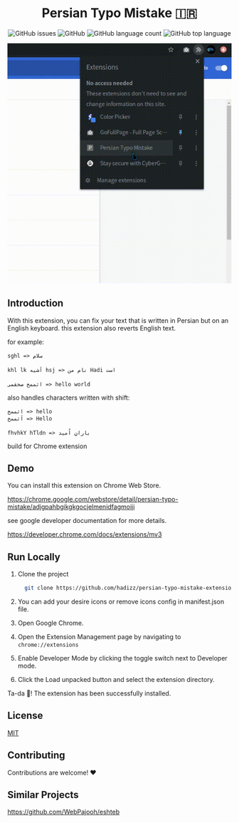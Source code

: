 <h1 align="center">Persian Typo Mistake 🇮🇷</h1>

<p align="center">
    <img alt="GitHub issues" src="https://img.shields.io/github/issues/hadizz/persian-typo-mistake-extension?style=for-the-badge">
    <img alt="GitHub" src="https://img.shields.io/github/license/hadizz/persian-typo-mistake-extension?style=for-the-badge">
    <img alt="GitHub language count" src="https://img.shields.io/github/languages/count/hadizz/persian-typo-mistake-extension?style=for-the-badge">
    <img alt="GitHub top language" src="https://img.shields.io/github/languages/top/hadizz/persian-typo-mistake-extension?style=for-the-badge">
</p>

<p align="center"> 
    <img alt="Demo" src="./demo.gif">
</p>

## Introduction

With this extension, you can fix your text that is written in Persian but on an English keyboard.
this extension also reverts English text.

for example:

```
sghl => سلام

khl lk آشیه hsj => نام من Hadi است

اثممخ صخقمی => hello world
```

also handles characters written with shift:

```
اثممخ => hello
آثممخ => Hello

fhvhkY hTldn => بارانِ اُمید
```

build for Chrome extension

## Demo

You can install this extension on Chrome Web Store.

https://chrome.google.com/webstore/detail/persian-typo-mistake/adjgpahbgikgkgocjelmenidfagmoiji

see google developer documentation for more details.

https://developer.chrome.com/docs/extensions/mv3

## Run Locally

1. Clone the project
    ```bash
      git clone https://github.com/hadizz/persian-typo-mistake-extension
    ```
   
2. You can add your desire icons or remove icons config in manifest.json file.

3. Open Google Chrome.

4. Open the Extension Management page by navigating to `chrome://extensions`

5. Enable Developer Mode by clicking the toggle switch next to Developer mode.

6. Click the Load unpacked button and select the extension directory.

Ta-da 🎉! The extension has been successfully installed.

## License

[MIT](https://choosealicense.com/licenses/mit/)

## Contributing

Contributions are welcome! ❤️

## Similar Projects

https://github.com/WebPajooh/eshteb
